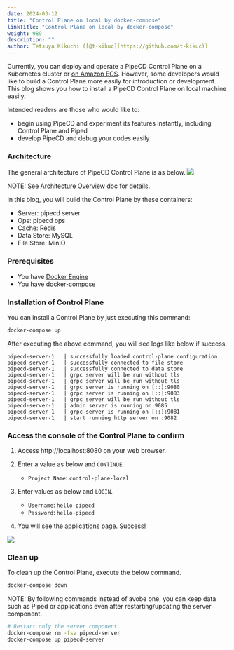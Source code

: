 ```yaml
---
date: 2024-03-12
title: "Control Plane on local by docker-compose"
linkTitle: "Control Plane on local by docker-compose"
weight: 989
description: ""
author: Tetsuya Kikuchi ([@t-kikuc](https://github.com/t-kikuc))
---
```


Currently, you can deploy and operate a PipeCD Control Plane on a Kubernetes cluster or [on Amazon ECS](./control-plane-on-ecs.md).
However, some developers would like to build a Control Plane more easily for introduction or development.
This blog shows you how to install a PipeCD Control Plane on local machine easily.

Intended readers are those who would like to:
- begin using PipeCD and experiment its features instantly, including Control Plane and Piped
- develop PipeCD and debug your codes easily

### Architecture

The general architecture of PipeCD Control Plane is as below.
![](/images/control-plane-components.png)

NOTE: See [Architecture Overview](docs/user-guide/managing-controlplane/architecture-overview/) doc for details.

In this blog, you will build the Control Plane by these containers:

- Server: pipecd server
- Ops: pipecd ops
- Cache: Redis
- Data Store: MySQL
- File Store: MinIO

### Prerequisites

- You have [Docker Engine](https://docs.docker.com/engine/)
- You have [docker-compose](https://docs.docker.jp/compose/install.html)

### Installation of Control Plane

You can install a Control Plane by just executing this command:

```sh
docker-compose up
```

After executing the above command, you will see logs like below if success.

```log
pipecd-server-1   | successfully loaded control-plane configuration
pipecd-server-1   | successfully connected to file store
pipecd-server-1   | successfully connected to data store
pipecd-server-1   | grpc server will be run without tls
pipecd-server-1   | grpc server will be run without tls
pipecd-server-1   | grpc server is running on [::]:9080
pipecd-server-1   | grpc server is running on [::]:9083
pipecd-server-1   | grpc server will be run without tls
pipecd-server-1   | admin server is running on 9085
pipecd-server-1   | grpc server is running on [::]:9081
pipecd-server-1   | start running http server on :9082
```

### Access the console of the Control Plane to confirm

1. Access http://localhost:8080 on your web browser.

2. Enter a value as below and `CONTINUE`.
   - `Project Name`: `control-plane-local`

3. Enter values as below and `LOGIN`.
   - `Username`: `hello-pipecd`
   - `Password`: `hello-pipecd`

4. You will see the applications page. Success!

![](/images/control-plane-local-console.png)

### Clean up

To clean up the Control Plane, execute the below command.

```sh
docker-compose down
```

NOTE: By following commands instead of avobe one, you can keep data such as Piped or applications even after restarting/updating the server component.

```sh
# Restart only the server component.
docker-compose rm -fsv pipecd-server
docker-compose up pipecd-server
```
